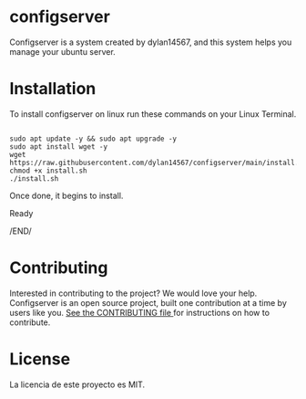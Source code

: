 # configserver

Configserver is a system created by dylan14567, and this system helps you manage your ubuntu server.

# Installation

To install configserver on linux run these commands on your Linux Terminal.

```shell

sudo apt update -y && sudo apt upgrade -y
sudo apt install wget -y
wget https://raw.githubusercontent.com/dylan14567/configserver/main/install.sh
chmod +x install.sh
./install.sh

```

Once done, it begins to install.

Ready

/END/

# Contributing

Interested in contributing to the project? We would love your help. Configserver is an open source project, built one contribution at a time by users like you. <a href="https://github.com/dylan14567/configserver/blob/main/CONTRIBUTING.md">See the CONTRIBUTING file </a> for instructions on how to contribute.

# License

La licencia de este proyecto es MIT.

